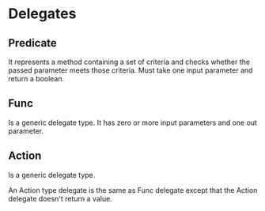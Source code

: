 # Delegates

## Predicate

It represents a method containing a set of criteria and checks whether the passed parameter meets those criteria. Must take one input parameter and return a boolean.

## Func

Is a generic delegate type.
It has zero or more input parameters and one out parameter.

## Action

Is a generic delegate type.

An Action type delegate is the same as Func delegate except that the Action delegate doesn't return a value.
